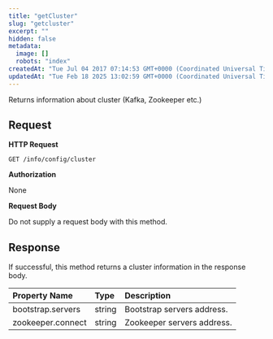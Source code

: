 ```yaml
---
title: "getCluster"
slug: "getcluster"
excerpt: ""
hidden: false
metadata: 
  image: []
  robots: "index"
createdAt: "Tue Jul 04 2017 07:14:53 GMT+0000 (Coordinated Universal Time)"
updatedAt: "Tue Feb 18 2025 13:02:59 GMT+0000 (Coordinated Universal Time)"
---
```

Returns information about cluster (Kafka, Zookeeper etc.)

## Request

**HTTP Request**

```text
GET /info/config/cluster
```

**Authorization**

None

**Request Body**

Do not supply a request body with this method.

## Response

If successful, this method returns a cluster information in the response body.

| Property Name     | Type   | Description                |
| :---------------- | :----- | :------------------------- |
| bootstrap.servers | string | Bootstrap servers address. |
| zookeeper.connect | string | Zookeeper servers address. |
